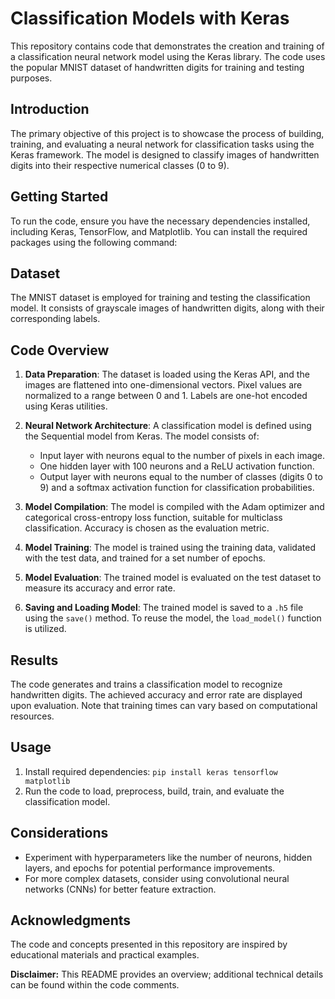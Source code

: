 # Classification Models with Keras

This repository contains code that demonstrates the creation and training of a classification neural network model using the Keras library. The code uses the popular MNIST dataset of handwritten digits for training and testing purposes.

## Introduction

The primary objective of this project is to showcase the process of building, training, and evaluating a neural network for classification tasks using the Keras framework. The model is designed to classify images of handwritten digits into their respective numerical classes (0 to 9).

## Getting Started

To run the code, ensure you have the necessary dependencies installed, including Keras, TensorFlow, and Matplotlib. You can install the required packages using the following command:


## Dataset

The MNIST dataset is employed for training and testing the classification model. It consists of grayscale images of handwritten digits, along with their corresponding labels.

## Code Overview

1. **Data Preparation**: The dataset is loaded using the Keras API, and the images are flattened into one-dimensional vectors. Pixel values are normalized to a range between 0 and 1. Labels are one-hot encoded using Keras utilities.

2. **Neural Network Architecture**: A classification model is defined using the Sequential model from Keras. The model consists of:
   - Input layer with neurons equal to the number of pixels in each image.
   - One hidden layer with 100 neurons and a ReLU activation function.
   - Output layer with neurons equal to the number of classes (digits 0 to 9) and a softmax activation function for classification probabilities.

3. **Model Compilation**: The model is compiled with the Adam optimizer and categorical cross-entropy loss function, suitable for multiclass classification. Accuracy is chosen as the evaluation metric.

4. **Model Training**: The model is trained using the training data, validated with the test data, and trained for a set number of epochs.

5. **Model Evaluation**: The trained model is evaluated on the test dataset to measure its accuracy and error rate.

6. **Saving and Loading Model**: The trained model is saved to a `.h5` file using the `save()` method. To reuse the model, the `load_model()` function is utilized.

## Results

The code generates and trains a classification model to recognize handwritten digits. The achieved accuracy and error rate are displayed upon evaluation. Note that training times can vary based on computational resources.

## Usage

1. Install required dependencies: `pip install keras tensorflow matplotlib`
2. Run the code to load, preprocess, build, train, and evaluate the classification model.

## Considerations

- Experiment with hyperparameters like the number of neurons, hidden layers, and epochs for potential performance improvements.
- For more complex datasets, consider using convolutional neural networks (CNNs) for better feature extraction.

## Acknowledgments

The code and concepts presented in this repository are inspired by educational materials and practical examples.

**Disclaimer:** This README provides an overview; additional technical details can be found within the code comments.
